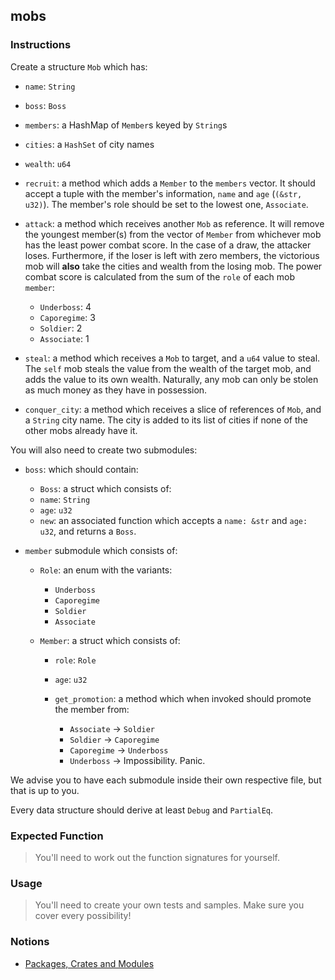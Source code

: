 ## mobs

### Instructions

Create a structure `Mob` which has:

- `name`: `String`
- `boss`: `Boss`
- `members`: a HashMap of `Member`s keyed by `String`s
- `cities`: a `HashSet` of city names
- `wealth`: `u64`

- `recruit`: a method which adds a `Member` to the `members` vector. It should accept a tuple with the member's information, `name` and `age` (`(&str, u32)`). The member's role should be set to the lowest one, `Associate`.
- `attack`: a method which receives another `Mob` as reference. It will remove the youngest member(s) from the vector of `Member` from whichever mob has the least power combat score. In the case of a draw, the attacker loses. Furthermore, if the loser is left with zero members, the victorious mob will **also** take the cities and wealth from the losing mob. The power combat score is calculated from the sum of the `role` of each mob `member`:
  - `Underboss`: 4
  - `Caporegime`: 3
  - `Soldier`: 2
  - `Associate`: 1
- `steal`: a method which receives a `Mob` to target, and a `u64` value to steal. The `self` mob steals the value from the wealth of the target mob, and adds the value to its own wealth. Naturally, any mob can only be stolen as much money as they have in possession.
- `conquer_city`: a method which receives a slice of references of `Mob`, and a `String` city name. The city is added to its list of cities if none of the other mobs already have it.

You will also need to create two submodules:

- `boss`: which should contain:
  - `Boss`: a struct which consists of:
  - `name`: `String`
  - `age`: `u32`
  - `new`: an associated function which accepts a `name: &str` and `age: u32`, and returns a `Boss`.
- `member` submodule which consists of:

  - `Role`: an enum with the variants:
    - `Underboss`
    - `Caporegime`
    - `Soldier`
    - `Associate`
  - `Member`: a struct which consists of:

    - `role`: `Role`
    - `age`: `u32`

    - `get_promotion`: a method which when invoked should promote the member from:
      - `Associate` -> `Soldier`
      - `Soldier` -> `Caporegime`
      - `Caporegime` -> `Underboss`
      - `Underboss` -> Impossibility. Panic.

We advise you to have each submodule inside their own respective file, but that is up to you.

Every data structure should derive at least `Debug` and `PartialEq`.

### Expected Function

> You'll need to work out the function signatures for yourself.

### Usage

> You'll need to create your own tests and samples. Make sure you cover every possibility!

### Notions

- [Packages, Crates and Modules](https://doc.rust-lang.org/book/ch07-00-managing-growing-projects-with-packages-crates-and-modules.html)
